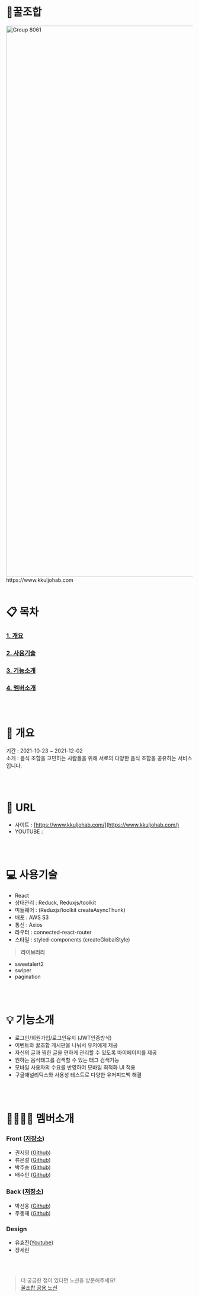 # 🍯꿀조합
<img width="1488" alt="Group 8061" src="https://user-images.githubusercontent.com/90916599/144426720-28cf399e-64ca-433d-84dd-7c9632480eb0.png">
https://www.kkuljohab.com
<br/>
<br/>

# 📋 목차

### [1. 개요](#-개요)

### [2. 사용기술](#-사용기술)

### [3. 기능소개](#-기능소개)

### [4. 멤버소개](#-멤버소개)

<br/>
<br/>

# 🧾 개요

기간 : 2021-10-23 ~ 2021-12-02<br/>
소개 : 음식 조합을 고민하는 사람들을 위해 서로의 다양한 음식 조합을 공유하는 서비스입니다.


<br/>
<br/>

# **🔗** URL

- 사이트 : [https://www.kkuljohab.com/](https://www.kkuljohab.com/)
- YOUTUBE :

<br/>
<br/>

# 💻 사용기술

- React
- 상태관리 : Reduck, Reduxjs/toolkit
- 미들웨어 : (Reduxjs/toolkit createAsyncThunk)
- 배포 : AWS S3
- 통신 : Axios
- 라우터 : connected-react-router
- 스타일 : styled-components (createGlobalStyle)

> **라이브러리**
> 
- sweetalert2
- swiper
- pagination

<br/>
<br/>

# 💡 기능소개

- 로그인/회원가입/로그인유지 (JWT인증방식)
- 이벤트와 꿀조합 게시판을 나눠서 유저에게 제공
- 자신의 글과 찜한 글을 편하게 관리할 수 있도록 마이페이지를 제공
- 원하는 음식태그를 검색할 수 있는 태그 검색기능
- 모바일 사용자의 수요를 반영하여 모바일 최적화 UI 적용
- 구글애널리틱스와 사용성 테스트로 다양한 유저피드백 해결

<br/>
<br/>

# 👨‍👩‍👧‍👦 멤버소개

### Front ([저장소](https://github.com/hanghae99-final-3/UFO-frontend))
- 권지영 ([Github](https://github.com/che-ri))
- 류은설 ([Github](https://github.com/eunseolryu))
- 박주승 ([Github](https://github.com/GitPJS))
- 배수인 ([Github](https://github.com/waterhumanB))


### Back ([저장소](https://github.com/hanghae99-final-3/ufo-backend))

- 박선웅 ([Github](https://github.com/seonung-park))
- 주동재 ([Github](https://github.com/Judongjae))

### Design

- 유효진([Youtube](https://www.youtube.com/channel/UCBkM4AelNJQoFKqx1JrvFuw))
- 장세린

<br/>
<br/>

> 더 궁금한 점이 있다면 노션을 방문해주세요!
> <br/>
> [꿀조합 공용 노션](https://www.notion.so/99-3-36a83d6f3fa548dbad72204c7cacfcdb)

